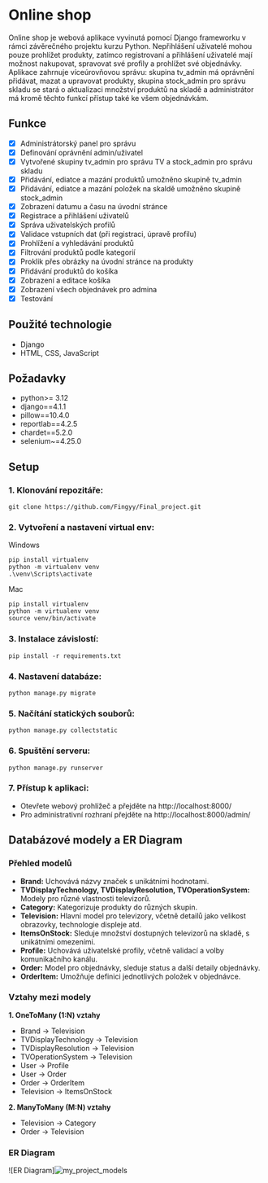 # Online shop
Online shop je webová aplikace vyvinutá pomocí Django frameworku v rámci závěrečného projektu kurzu Python. Nepřihlášení uživatelé mohou pouze prohlížet produkty, zatímco registrovaní a přihlášení uživatelé mají možnost nakupovat, spravovat své profily a prohlížet své objednávky. Aplikace zahrnuje víceúrovňovou správu: skupina tv_admin má oprávnění přidávat, mazat a upravovat produkty, skupina stock_admin pro správu skladu se stará o aktualizaci množství produktů na skladě a administrátor má kromě těchto funkcí přístup také ke všem objednávkám.

## Funkce
- [x] Administrátorský panel pro správu
- [x] Definování oprávnění admin/uživatel
- [x] Vytvořené skupiny tv_admin pro správu TV a stock_admin pro správu skladu
- [x] Přidávání, ediatce a mazání produktů umožněno skupině tv_admin
- [x] Přidávání, ediatce a mazání položek na skaldě umožněno skupině stock_admin
- [x] Zobrazení datumu a času na úvodní stránce
- [x] Registrace a přihlášení uživatelů
- [x] Správa uživatelských profilů
- [x] Validace vstupních dat (při registraci, úpravě profilu)
- [x] Prohlížení a vyhledávání produktů
- [x] Filtrování produktů podle kategorií
- [x] Proklik přes obrázky na úvodní stránce na produkty
- [x] Přidávání produktů do košíka
- [x] Zobrazení a editace košíka
- [x] Zobrazení všech objednávek pro admina
- [x] Testování

## Použité technologie
- Django
- HTML, CSS, JavaScript

## Požadavky
- python>= 3.12
- django==4.1.1
- pillow==10.4.0
- reportlab==4.2.5
- chardet==5.2.0
- selenium~=4.25.0

## Setup
### 1. Klonování repozitáře:
```
git clone https://github.com/Fingyy/Final_project.git
```
### 2. Vytvoření a nastavení virtual env:
Windows
```
pip install virtualenv
python -m virtualenv venv
.\venv\Scripts\activate
```
Mac
```
pip install virtualenv
python -m virtualenv venv
source venv/bin/activate
```
### 3. Instalace závislostí:
```
pip install -r requirements.txt
```
### 4. Nastavení databáze:
```
python manage.py migrate
```
### 5. Načítání statických souborů:
```
python manage.py collectstatic
```
### 6. Spuštění serveru:
```
python manage.py runserver
```
### 7. Přístup k aplikaci:
- Otevřete webový prohlížeč a přejděte na http://localhost:8000/
- Pro administrativní rozhraní přejděte na http://localhost:8000/admin/


## Databázové modely a ER Diagram

### Přehled modelů

- **Brand:** Uchovává názvy značek s unikátními hodnotami.
- **TVDisplayTechnology, TVDisplayResolution, TVOperationSystem:** Modely pro různé vlastnosti televizorů.
- **Category:** Kategorizuje produkty do různých skupin.
- **Television:** Hlavní model pro televizory, včetně detailů jako velikost obrazovky, technologie displeje atd.
- **ItemsOnStock:** Sleduje množství dostupných televizorů na skladě, s unikátními omezeními.
- **Profile:** Uchovává uživatelské profily, včetně validací a volby komunikačního kanálu.
- **Order:** Model pro objednávky, sleduje status a další detaily objednávky.
- **OrderItem:** Umožňuje definici jednotlivých položek v objednávce.

### Vztahy mezi modely

**1. OneToMany (1:N) vztahy**
- Brand → Television
- TVDisplayTechnology → Television
- TVDisplayResolution → Television
- TVOperationSystem → Television
- User → Profile
- User → Order
- Order → OrderItem
- Television → ItemsOnStock

**2. ManyToMany (M:N) vztahy**
- Television → Category
- Order → Television

### ER Diagram
![ER Diagram]![my_project_models](https://github.com/user-attachments/assets/a4663f3b-27d6-4ee6-b026-4c242278239a)
